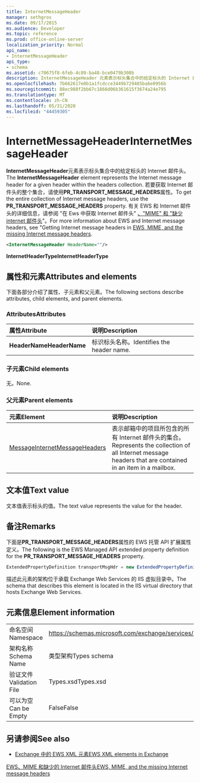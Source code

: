 ```yaml
---
title: InternetMessageHeader
manager: sethgros
ms.date: 09/17/2015
ms.audience: Developer
ms.topic: reference
ms.prod: office-online-server
localization_priority: Normal
api_name:
- InternetMessageHeader
api_type:
- schema
ms.assetid: c70675f8-6feb-4c89-ba48-bce0479b308b
description: InternetMessageHeader 元素表示标头集合中的给定标头的 Internet 邮件头。 若要获取 Internet 邮件头的整个集合，请使用 PR_TRANSPORT_MESSAGE_HEADERS 属性。 有关 EWS 和 Internet 邮件头的详细信息，请 seeGetting Internet 邮件头在 EWS、MIME 和缺少的 Internet 邮件头中。
ms.openlocfilehash: 7b662617e0b1a1fcdcce3449b729485ba6e0956b
ms.sourcegitcommit: 88ec988f2bb67c1866d06b361615f3674a24e795
ms.translationtype: MT
ms.contentlocale: zh-CN
ms.lasthandoff: 05/31/2020
ms.locfileid: "44459305"
---
```

# <a name="internetmessageheader"></a><span data-ttu-id="5e0b8-105">InternetMessageHeader</span><span class="sxs-lookup"><span data-stu-id="5e0b8-105">InternetMessageHeader</span></span>

<span data-ttu-id="5e0b8-106">**InternetMessageHeader**元素表示标头集合中的给定标头的 Internet 邮件头。</span><span class="sxs-lookup"><span data-stu-id="5e0b8-106">The **InternetMessageHeader** element represents the Internet message header for a given header within the headers collection.</span></span> <span data-ttu-id="5e0b8-107">若要获取 Internet 邮件头的整个集合，请使用**PR_TRANSPORT_MESSAGE_HEADERS**属性。</span><span class="sxs-lookup"><span data-stu-id="5e0b8-107">To get the entire collection of Internet message headers, use the **PR_TRANSPORT_MESSAGE_HEADERS** property.</span></span> <span data-ttu-id="5e0b8-108">有关 EWS 和 Internet 邮件头的详细信息，请参阅 "在 Ews 中获取 Internet 邮件头" [、"MIME" 和 "缺少 internet 邮件头](https://msdn.microsoft.com/library/exchange/hh545614%28v=exchg.140%29.aspx)"。</span><span class="sxs-lookup"><span data-stu-id="5e0b8-108">For more information about EWS and Internet message headers, see "Getting Internet message headers in [EWS, MIME, and the missing Internet message headers](https://msdn.microsoft.com/library/exchange/hh545614%28v=exchg.140%29.aspx).</span></span>
  
```XML
<InternetMessageHeader HeaderName=""/>
```

 <span data-ttu-id="5e0b8-109">**InternetHeaderType**</span><span class="sxs-lookup"><span data-stu-id="5e0b8-109">**InternetHeaderType**</span></span>
## <a name="attributes-and-elements"></a><span data-ttu-id="5e0b8-110">属性和元素</span><span class="sxs-lookup"><span data-stu-id="5e0b8-110">Attributes and elements</span></span>

<span data-ttu-id="5e0b8-111">下面各部分介绍了属性、子元素和父元素。</span><span class="sxs-lookup"><span data-stu-id="5e0b8-111">The following sections describe attributes, child elements, and parent elements.</span></span>
  
### <a name="attributes"></a><span data-ttu-id="5e0b8-112">Attributes</span><span class="sxs-lookup"><span data-stu-id="5e0b8-112">Attributes</span></span>

|<span data-ttu-id="5e0b8-113">**属性**</span><span class="sxs-lookup"><span data-stu-id="5e0b8-113">**Attribute**</span></span>|<span data-ttu-id="5e0b8-114">**说明**</span><span class="sxs-lookup"><span data-stu-id="5e0b8-114">**Description**</span></span>|
|:-----|:-----|
|<span data-ttu-id="5e0b8-115">**HeaderName**</span><span class="sxs-lookup"><span data-stu-id="5e0b8-115">**HeaderName**</span></span> <br/> |<span data-ttu-id="5e0b8-116">标识标头名称。</span><span class="sxs-lookup"><span data-stu-id="5e0b8-116">Identifies the header name.</span></span>  <br/> |
   
### <a name="child-elements"></a><span data-ttu-id="5e0b8-117">子元素</span><span class="sxs-lookup"><span data-stu-id="5e0b8-117">Child elements</span></span>

<span data-ttu-id="5e0b8-118">无。</span><span class="sxs-lookup"><span data-stu-id="5e0b8-118">None.</span></span>
  
### <a name="parent-elements"></a><span data-ttu-id="5e0b8-119">父元素</span><span class="sxs-lookup"><span data-stu-id="5e0b8-119">Parent elements</span></span>

|<span data-ttu-id="5e0b8-120">**元素**</span><span class="sxs-lookup"><span data-stu-id="5e0b8-120">**Element**</span></span>|<span data-ttu-id="5e0b8-121">**说明**</span><span class="sxs-lookup"><span data-stu-id="5e0b8-121">**Description**</span></span>|
|:-----|:-----|
|[<span data-ttu-id="5e0b8-122">Message</span><span class="sxs-lookup"><span data-stu-id="5e0b8-122">InternetMessageHeaders</span></span>](internetmessageheaders.md) <br/> |<span data-ttu-id="5e0b8-123">表示邮箱中的项目所包含的所有 Internet 邮件头的集合。</span><span class="sxs-lookup"><span data-stu-id="5e0b8-123">Represents the collection of all Internet message headers that are contained in an item in a mailbox.</span></span>  <br/> |
   
## <a name="text-value"></a><span data-ttu-id="5e0b8-124">文本值</span><span class="sxs-lookup"><span data-stu-id="5e0b8-124">Text value</span></span>

<span data-ttu-id="5e0b8-125">文本值表示标头的值。</span><span class="sxs-lookup"><span data-stu-id="5e0b8-125">The text value represents the value for the header.</span></span>
  
## <a name="remarks"></a><span data-ttu-id="5e0b8-126">备注</span><span class="sxs-lookup"><span data-stu-id="5e0b8-126">Remarks</span></span>

<span data-ttu-id="5e0b8-127">下面是**PR_TRANSPORT_MESSAGE_HEADERS**属性的 EWS 托管 API 扩展属性定义。</span><span class="sxs-lookup"><span data-stu-id="5e0b8-127">The following is the EWS Managed API extended property definition for the **PR_TRANSPORT_MESSAGE_HEADERS** property.</span></span> 
  
```cs
ExtendedPropertyDefinition transportMsgHdr = new ExtendedPropertyDefinition(0x007D, MapiPropertyType.String);
```

<span data-ttu-id="5e0b8-128">描述此元素的架构位于承载 Exchange Web Services 的 IIS 虚拟目录中。</span><span class="sxs-lookup"><span data-stu-id="5e0b8-128">The schema that describes this element is located in the IIS virtual directory that hosts Exchange Web Services.</span></span>
  
## <a name="element-information"></a><span data-ttu-id="5e0b8-129">元素信息</span><span class="sxs-lookup"><span data-stu-id="5e0b8-129">Element information</span></span>

|||
|:-----|:-----|
|<span data-ttu-id="5e0b8-130">命名空间</span><span class="sxs-lookup"><span data-stu-id="5e0b8-130">Namespace</span></span>  <br/> |https://schemas.microsoft.com/exchange/services/2006/types  <br/> |
|<span data-ttu-id="5e0b8-131">架构名称</span><span class="sxs-lookup"><span data-stu-id="5e0b8-131">Schema Name</span></span>  <br/> |<span data-ttu-id="5e0b8-132">类型架构</span><span class="sxs-lookup"><span data-stu-id="5e0b8-132">Types schema</span></span>  <br/> |
|<span data-ttu-id="5e0b8-133">验证文件</span><span class="sxs-lookup"><span data-stu-id="5e0b8-133">Validation File</span></span>  <br/> |<span data-ttu-id="5e0b8-134">Types.xsd</span><span class="sxs-lookup"><span data-stu-id="5e0b8-134">Types.xsd</span></span>  <br/> |
|<span data-ttu-id="5e0b8-135">可以为空</span><span class="sxs-lookup"><span data-stu-id="5e0b8-135">Can be Empty</span></span>  <br/> |<span data-ttu-id="5e0b8-136">False</span><span class="sxs-lookup"><span data-stu-id="5e0b8-136">False</span></span>  <br/> |
   
## <a name="see-also"></a><span data-ttu-id="5e0b8-137">另请参阅</span><span class="sxs-lookup"><span data-stu-id="5e0b8-137">See also</span></span>



- [<span data-ttu-id="5e0b8-138">Exchange 中的 EWS XML 元素</span><span class="sxs-lookup"><span data-stu-id="5e0b8-138">EWS XML elements in Exchange</span></span>](ews-xml-elements-in-exchange.md)


[<span data-ttu-id="5e0b8-139">EWS、MIME 和缺少的 Internet 邮件头</span><span class="sxs-lookup"><span data-stu-id="5e0b8-139">EWS, MIME, and the missing Internet message headers</span></span>](https://msdn.microsoft.com/library/exchange/hh545614%28v=exchg.140%29.aspx)

